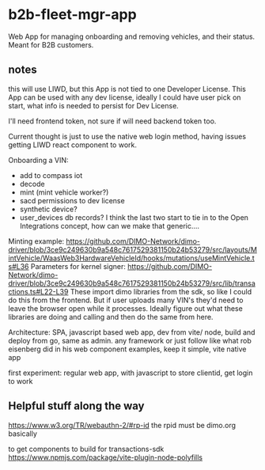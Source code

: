 # b2b-fleet-mgr-app
Web App for managing onboarding and removing vehicles, and their status. Meant for B2B customers.

## notes
this will use LIWD, but this App is not tied to one Developer License.
This App can be used with any dev license, ideally I could have user pick on start,
what info is needed to persist for Dev License.

I'll need frontend token, not sure if will need backend token too. 

Current thought is just to use the native web login method, having issues getting LIWD react component to work.

Onboarding a VIN:
- add to compass iot
- decode
- mint (mint vehicle worker?)
- sacd permissions to dev license
- synthetic device? 
- user_devices db records?
I think the last two start to tie in to the Open Integrations concept, how can we make that generic....

Minting example: https://github.com/DIMO-Network/dimo-driver/blob/3ce9c249630b9a548c7617529381150b24b53279/src/layouts/MintVehicle/WaasWeb3HardwareVehicleId/hooks/mutations/useMintVehicle.ts#L36
Parameters for kernel signer: https://github.com/DIMO-Network/dimo-driver/blob/3ce9c249630b9a548c7617529381150b24b53279/src/lib/transactions.ts#L22-L39
These import dimo libraries from the sdk, so like I could do this from the frontend.
But if user uploads many VIN's they'd need to leave the browser open while it processes. 
Ideally figure out what these libraries are doing and calling and then do the same from here. 

Architecture:
SPA, javascript based web app, dev from vite/ node, build and deploy from go, same as admin.
any framework or just follow like what rob eisenberg did in his web component examples, keep it simple, vite native app

first experiment:
regular web app, with javascript to store clientid, get login to work

## Helpful stuff along the way
https://www.w3.org/TR/webauthn-2/#rp-id
the rpid must be dimo.org basically

to get components to build for transactions-sdk
https://www.npmjs.com/package/vite-plugin-node-polyfills



